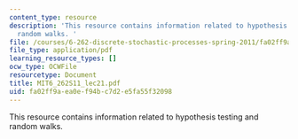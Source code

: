 ```yaml
---
content_type: resource
description: 'This resource contains information related to hypothesis testing and
  random walks. '
file: /courses/6-262-discrete-stochastic-processes-spring-2011/fa02ff9aea0ef94bc7d2e5fa55f32098_MIT6_262S11_lec21.pdf
file_type: application/pdf
learning_resource_types: []
ocw_type: OCWFile
resourcetype: Document
title: MIT6_262S11_lec21.pdf
uid: fa02ff9a-ea0e-f94b-c7d2-e5fa55f32098
---
```

This resource contains information related to hypothesis testing and random walks. 

